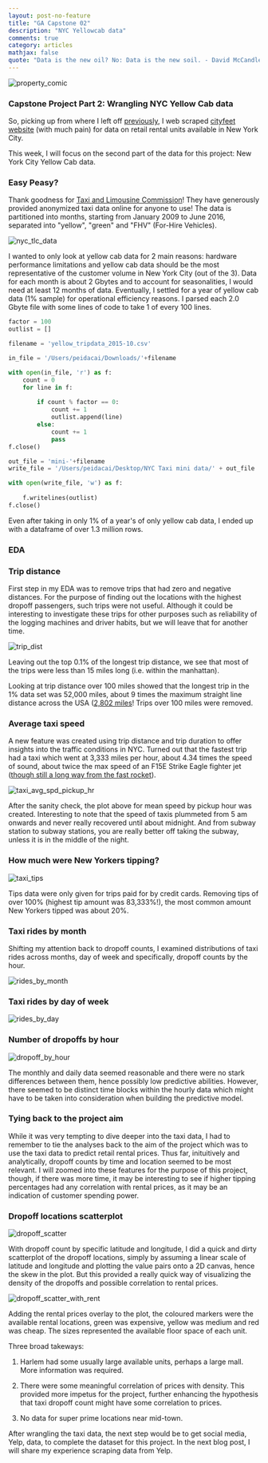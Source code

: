 ```yaml
---
layout: post-no-feature
title: "GA Capstone 02"
description: "NYC Yellowcab data"
comments: true
category: articles
mathjax: false
quote: "Data is the new oil? No: Data is the new soil. - David McCandless"
---
```


![property_comic]({{site-url}}/images/NYC_taxi.jpg)

### Capstone Project Part 2: Wrangling NYC Yellow Cab data

So, picking up from where I left off [previously](https://peidacai.github.io/articles/General-Assembly-Capstone01post), I web scraped [cityfeet website](http://www.cityfeet.com/cont/ny/new-york-retail-space#) (with much pain) for data on retail rental units available in New York City.

This week, I will focus on the second part of the data for this project: New York City Yellow Cab data.

### Easy Peasy?

Thank goodness for [Taxi and Limousine Commission](http://www.nyc.gov/html/tlc/html/about/trip_record_data.shtml)! They have generously provided anonymized taxi data online for anyone to use! The data is partitioned into months, starting from January 2009 to June 2016, separated into "yellow", "green" and "FHV" (For-Hire Vehicles).

![nyc_tlc_data]({{site-url}}/images/nyc_tlc_data.png)

I wanted to only look at yellow cab data for 2 main reasons: hardware performance limitations and yellow cab data should be the most representative of the customer volume in New York City (out of the 3). Data for each month is about 2 Gbytes and to account for seasonalities, I would need at least 12 months of data. Eventually, I settled for a year of yellow cab data (1% sample) for operational efficiency reasons. I parsed each 2.0 Gbyte file with some lines of code to take 1 of every 100 lines.

```py
factor = 100
outlist = []

filename = 'yellow_tripdata_2015-10.csv'

in_file = '/Users/peidacai/Downloads/'+filename

with open(in_file, 'r') as f:
    count = 0
    for line in f:
        
        if count % factor == 0:
            count += 1
            outlist.append(line)
        else:
            count += 1
            pass
f.close()

out_file = 'mini-'+filename
write_file = '/Users/peidacai/Desktop/NYC Taxi mini data/' + out_file

with open(write_file, 'w') as f:
    
    f.writelines(outlist)
f.close()
```

Even after taking in only 1% of a year's of only yellow cab data, I ended up with a dataframe of over 1.3 million rows.

### EDA

### Trip distance

First step in my EDA was to remove trips that had zero and negative distances. For the purpose of finding out the locations with the highest dropoff passengers, such trips were not useful. Although it could be interesting to investigate these trips for other purposes such as reliability of the logging machines and driver habits, but we will leave that for another time.

![trip_dist]({{site-url}}/images/Taxi_trip_distance.png)

Leaving out the top 0.1% of the longest trip distance, we see that most of the trips were less than 15 miles long (i.e. within the manhattan).

Looking at trip distance over 100 miles showed that the longest trip in the 1% data set was 52,000 miles, about 9 times the maximum straight line distance across the USA ([2,802 miles](https://www.reference.com/geography/distance-across-united-states-f6665a323ae29d9a)! Trips over 100 miles were removed.

### Average taxi speed

A new feature was created using trip distance and trip duration to offer insights into the traffic conditions in NYC. Turned out that the fastest trip had a taxi which went at 3,333 miles per hour, about 4.34 times the speed of sound, about twice the max speed of an F15E Strike Eagle fighter jet ([though still a long way from the fast rocket](http://www.space.com/24701-how-long-does-it-take-to-get-to-mars.html)).

![taxi_avg_spd_pickup_hr]({{site-url}}/images/taxi_spd.png)

After the sanity check, the plot above for mean speed by pickup hour was created. Interesting to note that the speed of taxis plummeted from 5 am onwards and never really recovered until about midnight. And from subway station to subway stations, you are really better off taking the subway, unless it is in the middle of the night.

### How much were New Yorkers tipping?

![taxi_tips]({{site-url}}/images/taxi_tips.png)

Tips data were only given for trips paid for by credit cards. Removing tips of over 100% (highest tip amount was 83,333%!), the most common amount New Yorkers tipped was about 20%.

### Taxi rides by month

Shifting my attention back to dropoff counts, I examined distributions of taxi rides across months, day of week and specifically, dropoff counts by the hour.

![rides_by_month]({{site-url}}/images/taxi_rides_by_month.png)

### Taxi rides by day of week

![rides_by_day]({{site-url}}/images/taxi_rides_by_day.png)

### Number of dropoffs by hour

![dropoff_by_hour]({{site-url}}/images/taxi_dropoff_by_hour.png)

The monthly and daily data seemed reasonable and there were no stark differences between them, hence possibly low predictive abilities. However, there seemed to be distinct time blocks within the hourly data which might have to be taken into consideration when building the predictive model.

### Tying back to the project aim

While it was very tempting to dive deeper into the taxi data, I had to remember to tie the analyses back to the aim of the project which was to use the taxi data to predict retail rental prices. Thus far, inituitively and analytically, dropoff counts by time and location seemed to be most relevant. I will zoomed into these features for the purpose of this project, though, if there was more time, it may be interesting to see if higher tipping percentages had any correlation with rental prices, as it may be an indication of customer spending power.

### Dropoff locations scatterplot

![dropoff_scatter]({{site-url}}/images/dropoff_scatter.png)

With dropoff count by specific latitude and longitude, I did a quick and dirty scatterplot of the dropoff locations, simply by assuming a linear scale of latitude and longitude and plotting the value pairs onto a 2D canvas, hence the skew in the plot. But this provided a really quick way of visualizing the density of the dropoffs and possible correlation to rental prices.

![dropoff_scatter_with_rent]({{site-url}}/images/taxi_dropoff_rental_locations.png)

Adding the rental prices overlay to the plot, the coloured markers were the available rental locations, green was expensive, yellow was medium and red was cheap. The sizes represented the available floor space of each unit. 

Three broad takeways:

1. Harlem had some usually large available units, perhaps a large mall. More information was required.

2. There were some meaningful correlation of prices with density. This provided more impetus for the project, further enhancing the hypothesis that taxi dropoff count might have some correlation to prices.

3. No data for super prime locations near mid-town.

After wrangling the taxi data, the next step would be to get social media, Yelp, data, to complete the dataset for this project. In the next blog post, I will share my experience scraping data from Yelp.

